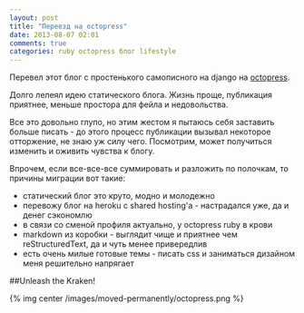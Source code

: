 ```yaml
---
layout: post
title: "Переезд на octopress"
date: 2013-08-07 02:01
comments: true
categories: ruby octopress блог lifestyle
---
```


Перевел этот блог с простенького самописного на django на [octopress](http://octopress.org/). 
<!--more-->
Долго лелеял идею статического блога. Жизнь проще, публикация приятнее, меньше простора для фейла и недовольства. 

Все это довольно глупо, но этим жестом я пытаюсь себя заставить больше писать - до этого процесс публикации вызывал некоторое отторжение, не знаю уж силу чего. Посмотрим, может получиться изменить и оживить чувства к блогу.

Впрочем, если все-все-все суммировать и разложить по полочкам, то причины миграции вот такие:

- статический блог это круто, модно и молодежно
- перевожу блог на heroku с shared hosting'a - настрадался уже, да и денег сэкономлю
- в связи со сменой профиля актуально, у octopress ruby в крови
- markdown из коробки - выглядит чище и приятнее чем reStructuredText, да и чуть менее привередлив
- есть очень милые готовые темы - писать css и заниматься дизайном меня решительно напрягает


##Unleash the Kraken!
<!--![](../images/moved-permanently/octopress.png)-->
{% img center /images/moved-permanently/octopress.png %}